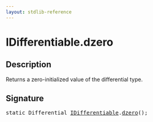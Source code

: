 ```yaml
---
layout: stdlib-reference
---
```


# IDifferentiable\.dzero

## Description

Returns a zero-initialized value of the differential type.




## Signature 

<pre>
<span class='code_keyword'>static</span> Differential <a href="index.html" class="code_type">IDifferentiable</a>.<a href="dzero.html">dzero</a>();

</pre>

